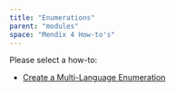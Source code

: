 ```yaml
---
title: "Enumerations"
parent: "modules"
space: "Mendix 4 How-to's"
---
```

Please select a how-to:

*   [Create a Multi-Language Enumeration](create-a-multi-language-enumeration)
